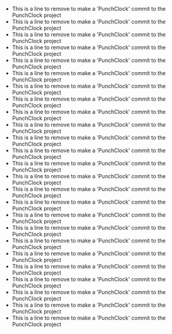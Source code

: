 - This is a line to remove to make a 'PunchClock' commit to the PunchClock project
- This is a line to remove to make a 'PunchClock' commit to the PunchClock project
- This is a line to remove to make a 'PunchClock' commit to the PunchClock project
- This is a line to remove to make a 'PunchClock' commit to the PunchClock project
- This is a line to remove to make a 'PunchClock' commit to the PunchClock project
- This is a line to remove to make a 'PunchClock' commit to the PunchClock project
- This is a line to remove to make a 'PunchClock' commit to the PunchClock project
- This is a line to remove to make a 'PunchClock' commit to the PunchClock project
- This is a line to remove to make a 'PunchClock' commit to the PunchClock project
- This is a line to remove to make a 'PunchClock' commit to the PunchClock project
- This is a line to remove to make a 'PunchClock' commit to the PunchClock project
- This is a line to remove to make a 'PunchClock' commit to the PunchClock project
- This is a line to remove to make a 'PunchClock' commit to the PunchClock project
- This is a line to remove to make a 'PunchClock' commit to the PunchClock project
- This is a line to remove to make a 'PunchClock' commit to the PunchClock project
- This is a line to remove to make a 'PunchClock' commit to the PunchClock project
- This is a line to remove to make a 'PunchClock' commit to the PunchClock project
- This is a line to remove to make a 'PunchClock' commit to the PunchClock project
- This is a line to remove to make a 'PunchClock' commit to the PunchClock project
- This is a line to remove to make a 'PunchClock' commit to the PunchClock project
- This is a line to remove to make a 'PunchClock' commit to the PunchClock project
- This is a line to remove to make a 'PunchClock' commit to the PunchClock project
- This is a line to remove to make a 'PunchClock' commit to the PunchClock project
- This is a line to remove to make a 'PunchClock' commit to the PunchClock project
- This is a line to remove to make a 'PunchClock' commit to the PunchClock project
